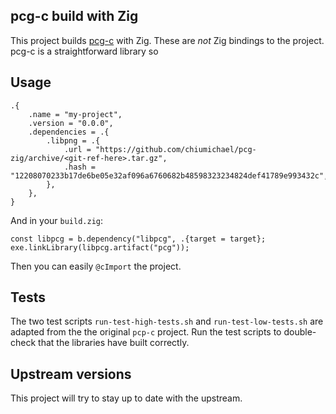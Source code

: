 ## pcg-c build with Zig

This project builds [pcg-c](https://github.com/imneme/pcg-c) with Zig.
These are _not_ Zig bindings to the project. pcg-c is a straightforward
library so 

## Usage

```zig
.{
    .name = "my-project",
    .version = "0.0.0",
    .dependencies = .{
        .libpng = .{
            .url = "https://github.com/chiumichael/pcg-zig/archive/<git-ref-here>.tar.gz",
            .hash = "12208070233b17de6be05e32af096a6760682b48598323234824def41789e993432c",
        },
    },
}
```

And in your `build.zig`:

```zig
const libpcg = b.dependency("libpcg", .{target = target};
exe.linkLibrary(libpcg.artifact("pcg"));
```

Then you can easily `@cImport` the project. 

## Tests

The two test scripts `run-test-high-tests.sh` and `run-test-low-tests.sh`
are adapted from the the original `pcp-c` project. 
Run the test scripts to double-check that the libraries have built correctly.

## Upstream versions

This project will try to stay up to date with the upstream.
